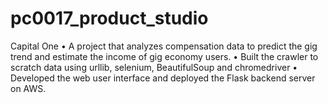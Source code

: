 # pc0017_product_studio
Capital One
•	A project that analyzes compensation data to predict the gig trend and estimate the income of gig economy users.
•	Built the crawler to scratch data using urllib, selenium, BeautifulSoup and chromedriver
•	Developed the web user interface and deployed the Flask backend server on AWS.
